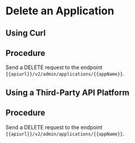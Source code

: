 <!-- loio1d2b43d70b5141bab4c9ec018979f97d -->

# Delete an Application

<a name="task_i3h_n13_tcc"/>

<!-- task\_i3h\_n13\_tcc -->

## Using Curl



<a name="task_i3h_n13_tcc__steps_f53_v5x_ycc"/>

## Procedure

Send a DELETE request to the endpoint `{{apiurl}}/v2/admin/applications/{{appName}}`.

<a name="task_cxf_n13_tcc"/>

<!-- task\_cxf\_n13\_tcc -->

## Using a Third-Party API Platform



<a name="task_cxf_n13_tcc__steps_x55_jxx_ycc"/>

## Procedure

Send a DELETE request to the endpoint `{{apiurl}}/v2/admin/applications/{{appName}}`.

